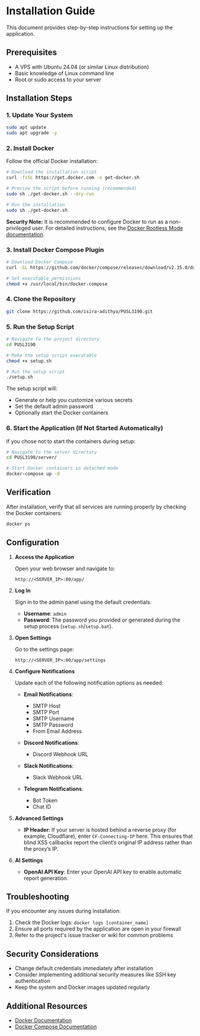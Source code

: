 # Installation Guide

This document provides step-by-step instructions for setting up the application.

## Prerequisites

- A VPS with Ubuntu 24.04 (or similar Linux distribution)
- Basic knowledge of Linux command line
- Root or sudo access to your server

## Installation Steps

### 1. Update Your System

```bash
sudo apt update
sudo apt upgrade -y
```

### 2. Install Docker

Follow the official Docker installation:

```bash
# Download the installation script
curl -fsSL https://get.docker.com -o get-docker.sh

# Preview the script before running (recommended)
sudo sh ./get-docker.sh --dry-run

# Run the installation
sudo sh ./get-docker.sh
```

**Security Note:** It is recommended to configure Docker to run as a non-privileged user. For detailed instructions, see the [Docker Rootless Mode documentation](https://docs.docker.com/go/rootless/).

### 3. Install Docker Compose Plugin

```bash
# Download Docker Compose
curl -SL https://github.com/docker/compose/releases/download/v2.35.0/docker-compose-linux-x86_64 -o /usr/local/bin/docker-compose

# Set executable permissions
chmod +x /usr/local/bin/docker-compose
```

### 4. Clone the Repository

```bash
git clone https://github.com/isira-adithya/PUSL3190.git
```

### 5. Run the Setup Script

```bash
# Navigate to the project directory
cd PUSL3190

# Make the setup script executable
chmod +x setup.sh

# Run the setup script
./setup.sh
```

The setup script will:
- Generate or help you customize various secrets
- Set the default admin password
- Optionally start the Docker containers

### 6. Start the Application (If Not Started Automatically)

If you chose not to start the containers during setup:

```bash
# Navigate to the server directory
cd PUSL3190/server/

# Start Docker containers in detached mode
docker-compose up -d
```

## Verification

After installation, verify that all services are running properly by checking the Docker containers:

```bash
docker ps
```

## Configuration

1. **Access the Application**

   Open your web browser and navigate to:

   ```plaintext
   http://<SERVER_IP>:80/app/
   ```

2. **Log In**

   Sign in to the admin panel using the default credentials:

   * **Username**: `admin`
   * **Password**: The password you provided or generated during the setup process (`setup.sh`/`setup.bat`).

3. **Open Settings**

   Go to the settings page:

   ```plaintext
   http://<SERVER_IP>:80/app/settings
   ```

4. **Configure Notifications**

   Update each of the following notification options as needed:

   * **Email Notifications**:
     * SMTP Host
     * SMTP Port
     * SMTP Username
     * SMTP Password
     * From Email Address

   * **Discord Notifications**:
     * Discord Webhook URL

   * **Slack Notifications**:
     * Slack Webhook URL

   * **Telegram Notifications**:
     * Bot Token
     * Chat ID

5. **Advanced Settings**
   * **IP Header**: If your server is hosted behind a reverse proxy (for example, Cloudflare), enter `CF-Connecting-IP` here. This ensures that blind XSS callbacks report the client’s original IP address rather than the proxy’s IP.

6. **AI Settings**
   * **OpenAI API Key**: Enter your OpenAI API key to enable automatic report generation.


## Troubleshooting

If you encounter any issues during installation:
1. Check the Docker logs: `docker logs [container_name]`
2. Ensure all ports required by the application are open in your firewall
3. Refer to the project's issue tracker or wiki for common problems

## Security Considerations

- Change default credentials immediately after installation
- Consider implementing additional security measures like SSH key authentication
- Keep the system and Docker images updated regularly

## Additional Resources

- [Docker Documentation](https://docs.docker.com/)
- [Docker Compose Documentation](https://docs.docker.com/compose/)